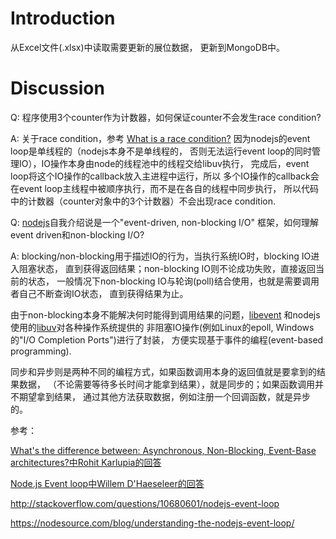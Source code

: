 # Introduction

从Excel文件(.xlsx)中读取需要更新的展位数据，
更新到MongoDB中。

# Discussion

Q: 程序使用3个counter作为计数器，如何保证counter不会发生race condition?

A: 关于race condition，参考
[What is a race condition?](http://stackoverflow.com/questions/34510/what-is-a-race-condition)
因为nodejs的event loop是单线程的（nodejs本身不是单线程的，
否则无法运行event loop的同时管理IO），IO操作本身由node的线程池中的线程交给libuv执行，
完成后，event loop将这个IO操作的callback放入主进程中运行，所以
多个IO操作的callback会在event loop主线程中被顺序执行，而不是在各自的线程中同步执行，
所以代码中的计数器（counter对象中的3个计数器）不会出现race condition.

Q: [nodejs](https://nodejs.org/)自我介绍说是一个"event-driven, non-blocking I/O"
框架，如何理解event driven和non-blocking I/O?

A: blocking/non-blocking用于描述IO的行为，当执行系统IO时，blocking IO进入阻塞状态，
直到获得返回结果；non-blocking IO则不论成功失败，直接返回当前的状态，
一般情况下non-blocking IO与轮询(poll)结合使用，也就是需要调用者自己不断查询IO状态，
直到获得结果为止。

由于non-blocking本身不能解决何时能得到调用结果的问题，[libevent](http://libevent.org/)
和nodejs使用的[libuv](https://github.com/libuv/libuv)对各种操作系统提供的
非阻塞IO操作(例如Linux的epoll, Windows的"I/O Completion Ports")进行了封装，
方便实现基于事件的编程(event-based programming).

同步和异步则是两种不同的编程方式，如果函数调用本身的返回值就是要拿到的结果数据，
（不论需要等待多长时间才能拿到结果），就是同步的；如果函数调用并不期望拿到结果，
通过其他方法获取数据，例如注册一个回调函数，就是异步的。

参考：

[What's the difference between: Asynchronous, Non-Blocking, Event-Base architectures?中Rohit Karlupia的回答](http://stackoverflow.com/a/9489547/701420)

[Node.js Event loop中Willem D'Haeseleer的回答](http://stackoverflow.com/a/25569760/701420)

http://stackoverflow.com/questions/10680601/nodejs-event-loop

https://nodesource.com/blog/understanding-the-nodejs-event-loop/
